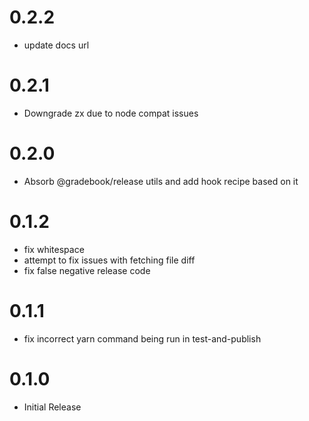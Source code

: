 # 0.2.2

 - update docs url

# 0.2.1

 - Downgrade zx due to node compat issues

# 0.2.0

 - Absorb @gradebook/release utils and add hook recipe based on it

# 0.1.2

 - fix whitespace
 - attempt to fix issues with fetching file diff
 - fix false negative release code

# 0.1.1

 - fix incorrect yarn command being run in test-and-publish

# 0.1.0

 - Initial Release
